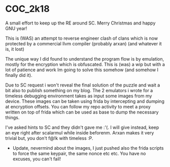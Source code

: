# COC_2k18
A small effort to keep up the RE around SC. Merry Christmas and happy GNU year!

This is (WAS) an attempt to reverse engineer clash of clans which is now protected by a commercial llvm compiler (probably arxan) (and whatever it is, it lost)

The unique way I did found to understand the program flow is by emulation, mostly for the encryption which is obfuscated.
This is (was) a wip but with a lot of patience and work Im going to solve this somehow (and somehow I finally did it).

Due to SC request i won't reveal the final solution of the puzzle and wait a bit also to publish something on my blog. The 2 emulators i wrote for a timeless debugging environment takes as input some images from my device. These images can be taken using frida by intercepting and dumping at encryption offsets. You can follow my repo activity to meet a proxy written on top of frida which can be used as base to dump the necessary things. 

I've asked hints to SC and they didn't gave me :'(. 
I will give instead, keep an eye right after scalarmul while inside beforenm. Arxan makes it very trivial but, you don't f@!k with timeless :P. 

* Update, nevermind about the images, I just pushed also the frida scripts to force the same keypair, the same nonce etc etc. You have no excuses, you can't fail!
